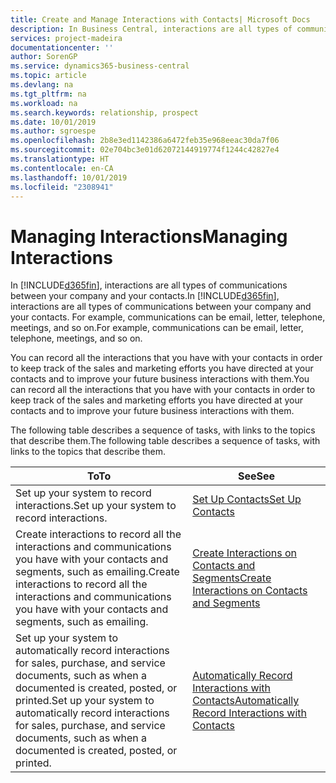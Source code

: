 ```yaml
---
title: Create and Manage Interactions with Contacts| Microsoft Docs
description: In Business Central, interactions are all types of communications between your company and your contacts. For example, communications can be email, letter, telephone, meetings, and so on.
services: project-madeira
documentationcenter: ''
author: SorenGP
ms.service: dynamics365-business-central
ms.topic: article
ms.devlang: na
ms.tgt_pltfrm: na
ms.workload: na
ms.search.keywords: relationship, prospect
ms.date: 10/01/2019
ms.author: sgroespe
ms.openlocfilehash: 2b8e3ed1142386a6472feb35e968eeac30da7f06
ms.sourcegitcommit: 02e704bc3e01d62072144919774f1244c42827e4
ms.translationtype: HT
ms.contentlocale: en-CA
ms.lasthandoff: 10/01/2019
ms.locfileid: "2308941"
---
```

# <a name="managing-interactions"></a><span data-ttu-id="862bb-104">Managing Interactions</span><span class="sxs-lookup"><span data-stu-id="862bb-104">Managing Interactions</span></span>
<span data-ttu-id="862bb-105">In [!INCLUDE[d365fin](includes/d365fin_md.md)], interactions are all types of communications between your company and your contacts.</span><span class="sxs-lookup"><span data-stu-id="862bb-105">In [!INCLUDE[d365fin](includes/d365fin_md.md)], interactions are all types of communications between your company and your contacts.</span></span> <span data-ttu-id="862bb-106">For example, communications can be email, letter, telephone, meetings, and so on.</span><span class="sxs-lookup"><span data-stu-id="862bb-106">For example, communications can be email, letter, telephone, meetings, and so on.</span></span>

<span data-ttu-id="862bb-107">You can record all the interactions that you have with your contacts in order to keep track of the sales and marketing efforts you have directed at your contacts and to improve your future business interactions with them.</span><span class="sxs-lookup"><span data-stu-id="862bb-107">You can record all the interactions that you have with your contacts in order to keep track of the sales and marketing efforts you have directed at your contacts and to improve your future business interactions with them.</span></span>

<span data-ttu-id="862bb-108">The following table describes a sequence of tasks, with links to the topics that describe them.</span><span class="sxs-lookup"><span data-stu-id="862bb-108">The following table describes a sequence of tasks, with links to the topics that describe them.</span></span>

| <span data-ttu-id="862bb-109">To</span><span class="sxs-lookup"><span data-stu-id="862bb-109">To</span></span> | <span data-ttu-id="862bb-110">See</span><span class="sxs-lookup"><span data-stu-id="862bb-110">See</span></span> |
| --- | --- |
| <span data-ttu-id="862bb-111">Set up your system to record interactions.</span><span class="sxs-lookup"><span data-stu-id="862bb-111">Set up your system to record interactions.</span></span> |[<span data-ttu-id="862bb-112">Set Up Contacts</span><span class="sxs-lookup"><span data-stu-id="862bb-112">Set Up Contacts</span></span>](marketing-setup-contacts.md) |
|<span data-ttu-id="862bb-113">Create interactions to record all the interactions and communications you have with your contacts and segments, such as emailing.</span><span class="sxs-lookup"><span data-stu-id="862bb-113">Create interactions to record all the interactions and communications you have with your contacts and segments, such as emailing.</span></span>|[<span data-ttu-id="862bb-114">Create Interactions on Contacts and Segments</span><span class="sxs-lookup"><span data-stu-id="862bb-114">Create Interactions on Contacts and Segments</span></span>](marketing-how-create-interactions.md)|
|<span data-ttu-id="862bb-115">Set up your system to automatically record interactions for sales, purchase, and service documents, such as when a documented is created, posted, or printed.</span><span class="sxs-lookup"><span data-stu-id="862bb-115">Set up your system to automatically record interactions for sales, purchase, and service documents, such as when a documented is created, posted, or printed.</span></span>|[<span data-ttu-id="862bb-116">Automatically Record Interactions with Contacts</span><span class="sxs-lookup"><span data-stu-id="862bb-116">Automatically Record Interactions with Contacts</span></span>](marketing-auto-record-interactions.md)|
